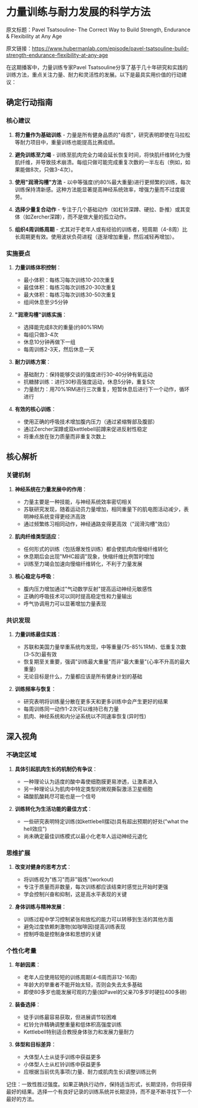 # 力量训练与耐力发展的科学方法

原文标题：Pavel Tsatsouline- The Correct Way to Build Strength, Endurance & Flexibility at Any Age

原文链接：https://www.hubermanlab.com/episode/pavel-tsatsouline-build-strength-endurance-flexibility-at-any-age

<YouTube videoId="Z3OpxT65fKw" />

在这期播客中，力量训练专家Pavel Tsatsouline分享了基于几十年研究和实践的训练方法，重点关注力量、耐力和灵活性的发展。以下是最具实用价值的行动建议：

## 确定行动指南

### 核心建议
1. **将力量作为基础训练** - 力量是所有健身品质的"母质"，研究表明即使在马拉松等耐力项目中，重量训练也能提高比赛成绩。
   
2. **避免训练至力竭** - 训练至肌肉完全力竭会延长恢复时间，将快肌纤维转化为慢肌纤维，并导致技术崩溃。每组只做可能完成重复次数的一半左右（例如，如果能做8次，只做3-4次）。

3. **使用"润滑沟槽"方法** - 以中等强度(约80%最大重量)进行更频繁的训练，每次训练保持清新感。这种方法能显著提高神经系统效率，增强力量而不过度疲劳。

4. **选择少量复合动作** - 专注于几个基础动作（如杠铃深蹲、硬拉、卧推）或其变体（如Zercher深蹲），而不是做大量的孤立动作。

5. **组织4周训练周期** - 尤其对于老年人或有经验的训练者，短周期（4-8周）比长周期更有效。使用波状负荷进程（逐渐增加重量，然后减轻再增加）。

### 实施要点
1. **力量训练体积控制**：
   - 最小体积：每练习每次训练10-20次重复
   - 最佳体积：每练习每次训练20-30次重复
   - 最大体积：每练习每次训练30-50次重复
   - 组间休息至少5分钟

2. **"润滑沟槽"训练实施**：
   - 选择能完成8次的重量(约80%1RM)
   - 每组只做3-4次
   - 休息10分钟再做下一组
   - 每周训练2-3天，然后休息一天

3. **耐力训练方案**：
   - 基础耐力：保持能够交谈的强度进行30-40分钟有氧运动
   - 抗糖酵训练：进行30秒高强度运动，休息5分钟，重复5次
   - 力量耐力：用70%1RM进行三次重复，短暂休息后进行下一个动作，循环进行

4. **有效的核心训练**：
   - 使用正确的呼吸技术增加腹内压力（通过紧缩臀部及腹部）
   - 通过Zercher深蹲或双kettlebell前蹲来促进反射性稳定
   - 将重点放在张力质量而非重复次数上

## 核心解析

### 关键机制
1. **神经系统在力量发展中的作用**：
   - 力量主要是一种技能，与神经系统效率密切相关
   - 苏联研究发现，随着运动员力量增加，相同重量下的肌电图活动减少，表明神经系统变得更经济高效
   - 通过频繁练习相同动作，神经通路变得更高效（"润滑沟槽"效应）

2. **肌肉纤维类型适应**：
   - 任何形式的训练（包括爆发性训练）都会使肌肉向慢缩纤维转化
   - 休息期后会出现"MHC超调"现象，快缩纤维比例暂时增加
   - 训练至力竭会加速向慢缩纤维转化，不利于力量发展

3. **核心稳定与呼吸**：
   - 腹内压力增加通过"气动数学反射"提高运动神经元敏感性
   - 正确的呼吸技术可以同时提高稳定性和力量输出
   - 呼气协调用力可以显著增加力量表现

### 共识发现
1. **力量训练最佳实践**：
   - 苏联和美国力量举重系统均发现，中等重量(75-85%1RM)、低重复次数(3-5次)最有效
   - 恢复期至关重要，强调"训练最大重量"而非"最大重量"(心率不升高的最大重量)
   - 无论目标是什么，力量都应该是所有健身计划的基础

2. **训练频率与恢复**：
   - 研究表明将训练量分散在更多天和更多训练中会产生更好的结果
   - 每周训练同一动作1-2次可以维持已有力量
   - 肌肉、神经系统和内分泌系统以不同速率恢复(异时性)

## 深入视角

### 不确定区域
1. **具体引起肌肉生长的机制仍有争议**：
   - 一种理论认为适度的酸中毒使细胞膜更易渗透，让激素进入
   - 另一种理论认为肌肉中特定类型的微观撕裂激活卫星细胞
   - 磷酸肌酸耗尽可能也是一个信号

2. **训练转化为生活功能的最佳方式**：
   - 一些研究表明特定训练(如kettlebell摆动)具有超出预期的好处("what the hell效应")
   - 尚未确定最佳训练模式以最小化老年人运动神经元退化

### 思维扩展
1. **改变对健身的思考方式**：
   - 将训练视为"练习"而非"锻炼"(workout)
   - 专注于质量而非数量，每次训练都应该结束时感觉比开始时更强
   - 学会控制兴奋和抑制，这是高水平表现的关键

2. **身体训练与精神发展**：
   - 训练过程中学习控制紧张和放松的能力可以转移到生活的其他方面
   - 避免过度依赖刺激物(如咖啡因)提高训练表现
   - 控制呼吸是控制身体和思想的关键

### 个性化考量
1. **年龄因素**：
   - 老年人应使用较短的训练周期(4-6周而非12-16周)
   - 年龄大的举重者不能开始太轻，否则会失去太多基础
   - 即使80多岁也能发展可观的力量(如Pavel的父亲70多岁时硬拉400多磅)

2. **装备选择**：
   - 徒手训练最容易获取，但进展调节较困难
   - 杠铃允许精确调整重量和低体积高强度训练
   - Kettlebell特别适合教授身体张力和发展力量耐力

3. **体型和目标差异**：
   - 大体型人士从徒手训练中获益更多
   - 小体型人士从杠铃训练中获益更多
   - 应根据当前优先事项(力量、耐力或肌肉生长)调整训练比例

记住：一致性胜过强度。如果正确执行动作，保持适当形式，长期坚持，你将获得最好的结果。选择一个有良好记录的训练系统并长期坚持，而不是不断寻找下一个最好的方法。
